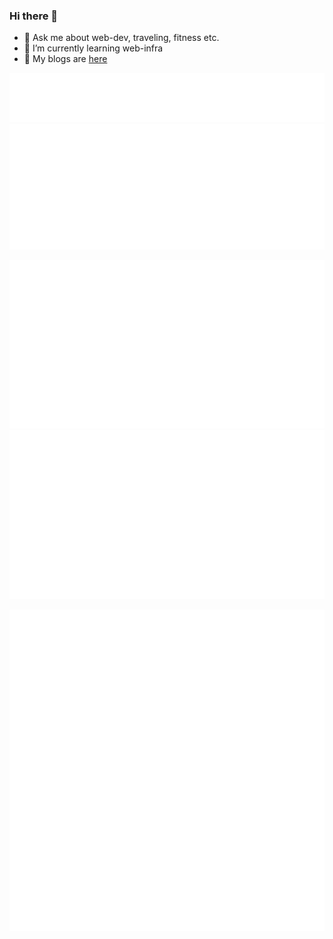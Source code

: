### Hi there 👋

- 💬 Ask me about web-dev, traveling, fitness etc.
- 🌱 I’m currently learning web-infra
- 📜 My blogs are [here](https://medium.com/@vaibhav_kumar)

 ![Metrics](/metrics.plugin.topics.icons.svg)  
 ![Metrics](/metrics.plugin.wakatime.svg)
  
 ![Metrics](/metrics.plugin.stock.5y.svg) ![Metrics](/metrics.plugin.stock.5d.svg)

 ![Metrics](/metrics.plugin.screenshot.svg)


